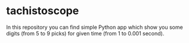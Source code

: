 # tachistoscope
In this repository you can find simple Python app which show you some digits (from 5 to 9 picks) for given time (from 1 to 0.001 second).
